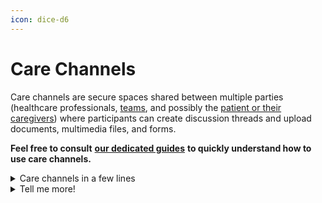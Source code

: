```yaml
---
icon: dice-d6
---
```


# Care Channels

Care channels are secure spaces shared between multiple parties (healthcare professionals, [teams](teams.md), and possibly the [patient or their caregivers](patient-and-caregivers.md)) where participants can create discussion threads and upload documents, multimedia files, and forms.

**Feel free to consult** [**our dedicated guides**](https://support-en.braver.net/guides/for-professionals/care-channels) **to quickly understand how to use care channels.**

<details>

<summary>Care channels in a few lines</summary>

* A care channel groups a "care team" where discussions occur. Thus, discussion threads can be classified in a patient file and then in a specific care channel.
* Care channels allow reaching the entire care team with a single click, without having to add all participants one by one.
  * For example, under a patient's file, you might find the "Prescriptions" care channel that includes the doctor, nurse, and pharmacist of the patient. All discussions about prescriptions will be grouped in this care channel.
* Discussions created in a channel can include all members of the care team or a subset of it. This allows notifying the right people without disturbing others while ensuring they still have access to the shared information.
* Communication with a patient or a member of their entourage is done by inviting them into a care channel.

</details>

<details>

<summary>Tell me more!</summary>

* A care channel is always associated with a patient file.
* These channels are titled to offer an immediately recognizable context for the care team members (e.g., "Comfort Care", "Chronic Back Pain", "Multidisciplinary Care", "Hospitalization", etc.).
* A member of the patient's care team who created or was invited to a care channel (e.g., their family doctor, pharmacist, home care nurse) can easily initiate discussion threads with one or more other care team members as needed.
* The team of a care channel can include:
  * individual healthcare providers
  * the [patient or members of the patient's entourage](patient-and-caregivers.md) (e.g., family, caregiver)
  * [teams](teams.md)
* When a work team is invited to a care channel, one of its members can be designated as the person responsible for the patient at a specific time.
* The designated member of a work team for a particular care channel can change over time, either manually or through integration with a source system for schedule management (on-call person) or patient records (person responsible for the patient).
* Discussions created in a channel can include all members of the care team or a subset of it.
* The care team gathered in such a channel can be composed of members from the same organization or different organizations, as they are all within a single network.
  * When the patient's consent is implicit between the different parties (e.g., different teams within a hospital), consent is not requested as it is not necessary.
  * When a user or team is invited to a care channel but there is no implicit patient consent between the inviting party and the invited party, Braver requests and records that the inviting person has obtained the patient's consent to include the other party in the care channel.
* A care channel can be created automatically through integration with a third-party system, for example, following an event that requires information exchange between designated professionals.
* When invited to be included in a care channel, the invitee can choose to accept or decline the invitation, except for patients or caregivers.

</details>